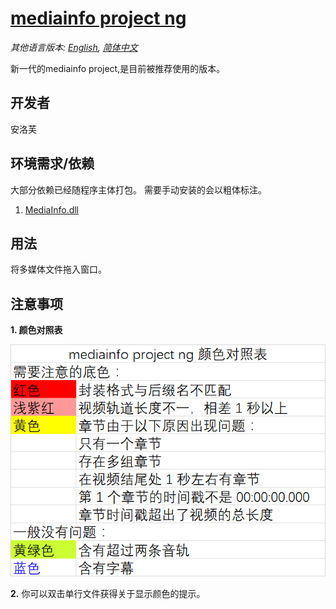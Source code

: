 # [mediainfo project ng](https://bitbucket.org/TautCony/mediainfo-ng)

*其他语言版本: [English](README.md), [简体中文](README.zh-cn.md)*

新一代的mediainfo project,是目前被推荐使用的版本。

## 开发者

安洛芙

## 环境需求/依赖

大部分依赖已经随程序主体打包。
需要手动安装的会以粗体标注。

1. [MediaInfo.dll](https://mediaarea.net/en/MediaInfo/Download)

## 用法

将多媒体文件拖入窗口。

## 注意事项

**1. 颜色对照表**

![](img/1.webp)

**2.** 你可以双击单行文件获得关于显示颜色的提示。